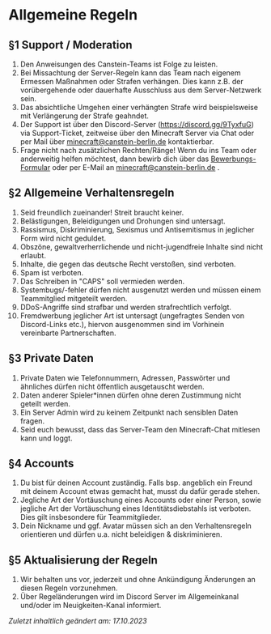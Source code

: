 # Allgemeine Regeln

## §1 Support / Moderation
1. Den Anweisungen des Canstein-Teams ist Folge zu leisten.
2. Bei Missachtung der Server-Regeln kann das Team nach eigenem Ermessen Maßnahmen oder Strafen verhängen. Dies kann 
   z.B. der vorübergehende oder dauerhafte Ausschluss aus dem Server-Netzwerk sein.
3. Das absichtliche Umgehen einer verhängten Strafe wird beispielsweise mit Verlängerung der Strafe geahndet.
4. Der Support ist über den Discord-Server (https://discord.gg/9TyxfuG) via Support-Ticket, zeitweise über den 
   Minecraft Server via Chat oder per Mail über [minecraft@canstein-berlin.de](mailto:minecraft@canstein-berlin.de) 
   kontaktierbar.
5. Frage nicht nach zusätzlichen Rechten/Ränge! Wenn du ins Team oder anderweitig helfen möchtest, dann bewirb dich 
   über das [Bewerbungs-Formular](https://canstein-berlin.de/minecraft-bewerbung) oder per E-Mail an 
   [minecraft@canstein-berlin.de](mailto:minecraft@canstein-berlin.de) .

## §2 Allgemeine Verhaltensregeln
1. Seid freundlich zueinander! Streit braucht keiner.
2. Belästigungen, Beleidigungen und Drohungen sind untersagt.
3. Rassismus, Diskriminierung, Sexismus und Antisemitismus in jeglicher Form wird nicht geduldet.
4. Obszöne, gewaltverherrlichende und nicht-jugendfreie Inhalte sind nicht erlaubt.
5. Inhalte, die gegen das deutsche Recht verstoßen, sind verboten.
6. Spam ist verboten.
7. Das Schreiben in "CAPS" soll vermieden werden.
8. Systembugs/-fehler dürfen nicht ausgenutzt werden und müssen einem Teammitglied mitgeteilt werden.
9. DDoS-Angriffe sind strafbar und werden strafrechtlich verfolgt.
10. Fremdwerbung jeglicher Art ist untersagt (ungefragtes Senden von Discord-Links etc.), hiervon ausgenommen sind im 
   Vorhinein vereinbarte Partnerschaften.

## §3 Private Daten
1. Private Daten wie Telefonnummern, Adressen, Passwörter und ähnliches dürfen nicht öffentlich ausgetauscht werden.
2. Daten anderer Spieler*innen dürfen ohne deren Zustimmung nicht geteilt werden.
3. Ein Server Admin wird zu keinem Zeitpunkt nach sensiblen Daten fragen.
4. Seid euch bewusst, dass das Server-Team den Minecraft-Chat mitlesen kann und loggt.

## §4 Accounts
1. Du bist für deinen Account zuständig. Falls bsp. angeblich ein Freund mit deinem Account etwas gemacht hat, musst 
   du dafür gerade stehen.
2. Jegliche Art der Vortäuschung eines Accounts oder einer Person, sowie jegliche Art der Vortäuschung eines 
   Identitätsdiebstahls ist verboten. Dies gilt insbesondere für Teammitglieder.
3. Dein Nickname und ggf. Avatar müssen sich an den Verhaltensregeln orientieren und dürfen u.a. nicht beleidigen & 
   diskriminieren.

## §5 Aktualisierung der Regeln
1. Wir behalten uns vor, jederzeit und ohne Ankündigung Änderungen an diesen Regeln vorzunehmen.
2. Über Regeländerungen wird im Discord Server im Allgemeinkanal und/oder im Neuigkeiten-Kanal informiert.

_Zuletzt inhaltlich geändert am: 17.10.2023_